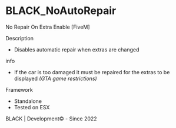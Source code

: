 # BLACK_NoAutoRepair
No Repair On Extra Enable [FiveM]

Description
- Disables automatic repair when extras are changed

info
- If the car is too damaged it must be repaired for the extras to be displayed *(GTA game restrictions)*

Framework
- Standalone
- Tested on ESX

BLACK | Development© - Since 2022
